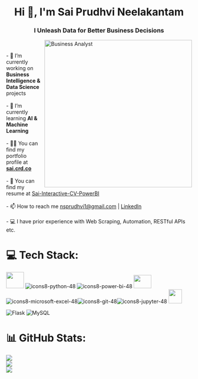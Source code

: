 <h1 align="center">Hi 👋, I'm Sai Prudhvi Neelakantam</h1>
<h3 align="center">I Unleash Data for Better Business Decisions</h3><img align = "right" alt="Business Analyst" width="400" src="https://miro.medium.com/max/1400/1*a-HMfeg5w-W02Nrw21iPtg.gif"><br><br>- 🔭 I’m currently working on <b>Business Intelligence & Data Science</b> projects<br><br>- 🌱 I’m currently learning <b>AI & Machine Learning</b><br><br>- 👨‍💻 You can find my portfolio profile at <b><a href="https://sai.crd.co" target="_blank">sai.crd.co</a></b><br><br>- 📄 You can find my resume at <a href="https://sai-interactive-resume.crd.co/" target="_blank">Sai-Interactive-CV-PowerBI</a><br><br>- 📫 How to reach me <a href="mailto:nsprudhvi1@gmail.com?cc=nsprudhvi@icloud.com&subject=Contact%3A%20Sai%20Prudhvi%20Neelakantam">nsprudhvi1@gmail.com</a> | <a href="https://linkedin.com/in/saiprudhvineelakantam" target="_blank">LinkedIn</a><br><br>- 💻 I have prior experience with Web Scraping, Automation, RESTful APIs etc.


# 💻 Tech Stack:
<img src="https://user-images.githubusercontent.com/48961406/219240161-210084d4-c52c-4fa9-aacd-2bdb31d7a5c9.png" width="48" height="44" /> ![icons8-python-48](https://user-images.githubusercontent.com/54446705/205910414-1073cec0-f694-4364-af38-77e1a8b617f3.png) ![icons8-power-bi-48](https://user-images.githubusercontent.com/54446705/205910976-7819d3ce-b535-4aa9-a594-89df5d5d49d0.png) <img src="https://user-images.githubusercontent.com/48961406/219238153-61292b88-3ac1-4c0d-b587-4698f6035380.png" width="48" height="36" />  ![icons8-microsoft-excel-48](https://user-images.githubusercontent.com/54446705/205911135-0b6e8353-8a83-440c-aa8c-7ba8eb4d3be1.png)![icons8-git-48](https://user-images.githubusercontent.com/54446705/205911285-621bfd89-b411-4479-b386-8f80c483dc41.png)![icons8-jupyter-48](https://user-images.githubusercontent.com/54446705/205911361-99aafe55-d3c1-4eaa-821f-0f2869eb55ac.png) <img src="https://user-images.githubusercontent.com/48961406/219239063-2d7cd09f-1cff-4443-bf35-83c42a2a22ef.png" width="36" height="38" />

![Flask](https://img.shields.io/badge/flask-%23000.svg?style=flat&logo=flask&logoColor=white) ![MySQL](https://img.shields.io/badge/mysql-%2300f.svg?style=flat&logo=mysql&logoColor=white)


# 📊 GitHub Stats:
![](https://github-readme-stats.vercel.app/api?username=nsprudhvi&theme=default&hide_border=false&include_all_commits=false&count_private=true)<br/>
![](https://github-readme-streak-stats.herokuapp.com/?user=nsprudhvi&theme=default&hide_border=false)<br/>
![](https://github-readme-stats.vercel.app/api/top-langs/?username=nsprudhvi&theme=default&hide_border=false&include_all_commits=true&count_private=true&layout=compact)
